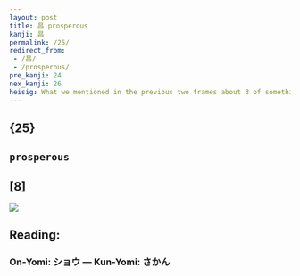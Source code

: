 ```yaml
---
layout: post
title: 昌 prosperous
kanji: 昌
permalink: /25/
redirect_from:
 - /昌/
 - /prosperous/
pre_kanji: 24
nex_kanji: 26
heisig: What we mentioned in the previous two frames about 3 of something meaning "everywhere" or "heaps of" was not meant to be taken lightly. In this kanji we see <i>two suns</i>, one atop the other, which, if we are not careful, is easily confused in memory with the <i>three suns</i> of <i>sparkle</i>. Focus on the number this way: since we speak of <b>prosperous</b> times as <i>sunny</i>, what could be more <b>prosperous</b> than a sky with <i>two suns</i> in it? Just be sure to actually SEE them there.
---
```


## {25}

## `prosperous`

## [8]

<div class="stroke"><img src="E6988C.png" /></div>

## Reading:

### On-Yomi: ショウ &mdash; Kun-Yomi: さかん
